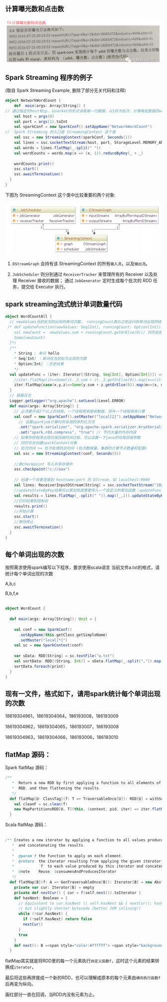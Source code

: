 ## 计算曝光数和点击数

![image](https://raw.githubusercontent.com/YutingYao/DailyJupyter/main/imageSever/image.1x8foc3f2fb4.png)

## Spark Streaming 程序的例子 

(取自 Spark Streaming Example, 删除了部分无关代码和注释)

```SCALA
object NetworkWordCount {
	def  main(args: Array[String]) { 
// 通过指定的host和ip，以socket的形式读取每一行数据，以1秒为批次，计算每批数据的word count并打印
    val host = args(0)
    val port = args(1).toInt
    val sparkConf = new SparkConf().setAppName("NetworkWordCount")
//  Spark Streaming 的入口是 StreamingContext 这个类
    val ssc = new StreamingContext(sparkConf, Seconds(1))
    val lines = ssc.socketTextStream(host, port, StorageLevel.MEMORY_AND_DISK_SER)
    val words = lines.flatMap(_.split(" "))
    val wordCounts = words.map(x => (x, 1)).reduceByKey(_ + _)

    wordCounts.print()
    ssc.start()
    ssc.awaitTermination()
  }
}
```

下图为 StreamingContext 这个类中比较重要的两个对象:

![image](https://raw.githubusercontent.com/YutingYao/DailyJupyter/main/imageSever/image.28d23pazgmc.png)

1. `DStreamGraph` 会持有该 StreamingContext 的所有`输入流`，以及`输出流`。 

2. `JobScheduler` 则分别通过 `ReceiverTracker` 来管理所有的 Receiver 以及处理 Receiver 接收的数据； 通过 `JobGenerator` 定时生成每个批次的 RDD 任务，提交给 Executor 执行。



## spark streaming流式统计单词数量代码

```scala
object WordCountAll {
  // newValues当前批次的出现的单词次数， runningCount表示之前运行的单词出现的结果
 /* def updateFunction(newValues: Seq[Int], runningCount: Option[Int]): Option[Int] = {
    val newCount =  newValues.sum + runningCount.getOrElse(0)// 将历史前几个批次的值和当前批次的值进行累加返回当前批次最终的结果
    Some(newCount)
  }*/
  /**
    * String : 单词 hello
    * Seq[Int] ：单词在当前批次出现的次数
    * Option[Int] ：历史结果
    */
  val updateFunc = (iter: Iterator[(String, Seq[Int], Option[Int])]) => {
    //iter.flatMap(it=>Some(it._2.sum + it._3.getOrElse(0)).map(x=>(it._1,x)))
    iter.flatMap{case(x,y,z)=>Some(y.sum + z.getOrElse(0)).map(m=>(x, m))}
  }
  // 屏蔽日志
  Logger.getLogger("org.apache").setLevel(Level.ERROR)
  def main(args: Array[String]) {
    // 必须要开启2个以上的线程，一个线程用来接收数据，另外一个线程用来计算
    val conf = new SparkConf().setMaster("local[2]").setAppName("NetworkWordCount")
      // 设置sparkjob计算时所采用的序列化方式
      .set("spark.serializer", "org.apache.spark.serializer.KryoSerializer")
      .set("spark.rdd.compress", "true") // 节约大量的内存内容
    // 如果你的程序出现垃圾回收时间过程，可以设置一下java的垃圾回收参数
    // 同时也会创建sparkContext对象
    // 批次时间 >= 批次处理的总时间 (批次数据量，集群的计算节点数量和配置)
    val ssc = new StreamingContext(conf, Seconds(5))

    //做checkpoint 写入共享存储中
    ssc.checkpoint("c://aaa")

    // 创建一个将要连接到 hostname:port 的 DStream，如 localhost:9999
    val lines: ReceiverInputDStream[String] = ssc.socketTextStream("192.168.175.101", 44444)
    //updateStateByKey结果可以累加但是需要传入一个自定义的累加函数：updateFunc
    val results = lines.flatMap(_.split(" ")).map((_,1)).updateStateByKey(updateFunc, new HashPartitioner(ssc.sparkContext.defaultParallelism), true)
    //打印结果到控制台
    results.print()
    //开始计算
    ssc.start()
    //等待停止
    ssc.awaitTermination()
  }
}
```

## 每个单词出现的次数

按照需求使用spark编写以下程序，要求使用scala语言
当前文件a.txt的格式，请统计每个单词出现的次数

A,b,c

B,b,f,e

```scala

object WordCount {

  def main(args: Array[String]): Unit = {

    val conf = new SparkConf()
      .setAppName(this.getClass.getSimpleName)
      .setMaster("local[*]")
    val sc = new SparkContext(conf)

    var sData: RDD[String] = sc.textFile("a.txt")
    val sortData: RDD[(String, Int)] = sData.flatMap(_.split(",")).map((_,1)).reduceByKey(_+_)
    sortData.foreach(print)
  }
}
```

## 现有一文件，格式如下，请用spark统计每个单词出现的次数

18619304961，18619304064，186193008，186193009

18619304962，18619304065，186193007，186193008

18619304963，18619304066，186193006，186193010

## flatMap 源码：

Spark flatMap 源码：

```scala
/**
   *  Return a new RDD by first applying a function to all elements of this
   *  RDD, and then flattening the results.
   */
  def flatMap[U: ClassTag](f: T => TraversableOnce[U]): RDD[U] = withScope {
    val cleanF = sc.clean(f)
    new MapPartitionsRDD[U, T](this, (context, pid, iter) => iter.flatMap(cleanF))
  }
```

Scala flatMap 源码：

```scala

/** Creates a new iterator by applying a function to all values produced by this iterator
   *  and concatenating the results.
   *
   *  @param f the function to apply on each element.
   *  @return  the iterator resulting from applying the given iterator-valued function
   *           `f` to each value produced by this iterator and concatenating the results.
   *  @note    Reuse: $consumesAndProducesIterator
   */
  def flatMap[B](f: A => GenTraversableOnce[B]): Iterator[B] = new AbstractIterator[B] {
    private var cur: Iterator[B] = empty
    private def nextCur() { cur = f(self.next()).toIterator }
    def hasNext: Boolean = {
      // Equivalent to cur.hasNext || self.hasNext && { nextCur(); hasNext }
      // but slightly shorter bytecode (better JVM inlining!)
      while (!cur.hasNext) {
        if (!self.hasNext) return false
        nextCur()
      }
      true
    }
    def next(): B =<span style="color:#ffffff"> <span style="background-color:rgb(255,0,0)">(if (hasNext) cur else empty).next()</span></span>
  }
```

flatMap其实就是将RDD里的每一个元素执行`自定义函数f`，这时这个元素的结果转换成`iterator`，

最后将这些再拼接成一个新的RDD，也可以理解成原本的每个元素由`横向执行函数f`后再变为纵向。

画红部分一直在回调，当RDD内没有元素为止。